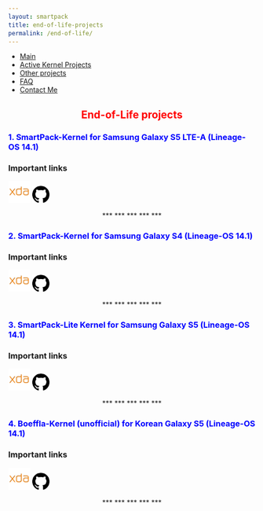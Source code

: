 ```yaml
---
layout: smartpack
title: end-of-life-projects
permalink: /end-of-life/
---
```


<style>
    tab1 { padding-left: 4em; }
</style>

* <a href="https://sunilpaulmathew.github.io/smartpack/">Main</a>
* <a href="https://sunilpaulmathew.github.io/kernel-projects/">Active Kernel Projects</a>
* <a href="https://sunilpaulmathew.github.io/others/">Other projects</a>
* <a href="https://sunilpaulmathew.github.io/faq/">FAQ</a>
* <a href="https://sunilpaulmathew.github.io/contact/">Contact Me</a>

<h2 style="color: red; text-align: center">End-of-Life projects</h2>

<h3 style="color: blue">1. SmartPack-Kernel for Samsung Galaxy S5 LTE-A (Lineage-OS 14.1)</h3>

### Important links
<p><a href="https://forum.xda-developers.com/galaxy-s5/development/kernel-smartpack-project-los-14-1-t3686079" target="_blank"><img src="https://github.com/sunilpaulmathew/sunilpaulmathew.github.io/blob/master/asset/pic004.png?raw=true" alt="" width="45" height="45" /></a> <a href="https://github.com/SmartPack/SmartPack-Kernel-Project_apq8084" target="_blank"><img src="https://github.com/sunilpaulmathew/sunilpaulmathew.github.io/blob/master/asset/pic003.png?raw=true" alt="" width="35" height="35" /></a></p>

<p style="text-align: center;">*** *** *** *** ***</p>

<h3 style="color: blue">2. SmartPack-Kernel for Samsung Galaxy S4 (Lineage-OS 14.1)</h3>

### Important links
<p><a href="https://forum.xda-developers.com/galaxy-s4/i9500-orig-develop/kernel-smartpack-project-lineage-os-14-t3590858" target="_blank"><img src="https://github.com/sunilpaulmathew/sunilpaulmathew.github.io/blob/master/asset/pic004.png?raw=true" alt="" width="45" height="45" /></a> <a href="https://github.com/SmartPack/SmartPack-Kernel-Project_ja3g" target="_blank"><img src="https://github.com/sunilpaulmathew/sunilpaulmathew.github.io/blob/master/asset/pic003.png?raw=true" alt="" width="35" height="35" /></a></p>

<p style="text-align: center;">*** *** *** *** ***</p>

<h3 style="color: blue">3. SmartPack-Lite Kernel for Samsung Galaxy S5 (Lineage-OS 14.1)</h3>

### Important links
<p><a href="https://forum.xda-developers.com/galaxy-s5/unified-development/kernel-smartpack-lite-t3579714" target="_blank"><img src="https://github.com/sunilpaulmathew/sunilpaulmathew.github.io/blob/master/asset/pic004.png?raw=true" alt="" width="45" height="45" /></a> <a href="https://github.com/SmartPack/SmartPack-Kernel-Project_kltexxx" target="_blank"><img src="https://github.com/sunilpaulmathew/sunilpaulmathew.github.io/blob/master/asset/pic003.png?raw=true" alt="" width="35" height="35" /></a></p>

<p style="text-align: center;">*** *** *** *** ***</p>

<h3 style="color: blue">4. Boeffla-Kernel (unofficial) for Korean Galaxy S5 (Lineage-OS 14.1)</h3>

### Important links
<p><a href="https://forum.xda-developers.com/galaxy-s5/development/boeffla-kernel-unofficial-aosp-7-x-x-t3616463" target="_blank"><img src="https://github.com/sunilpaulmathew/sunilpaulmathew.github.io/blob/master/asset/pic004.png?raw=true" alt="" width="45" height="45" /></a> <a href="https://github.com/SmartPack/Boeffla-Kernel-unofficial-kltexxx" target="_blank"><img src="https://github.com/sunilpaulmathew/sunilpaulmathew.github.io/blob/master/asset/pic003.png?raw=true" alt="" width="35" height="35" /></a></p>

<p style="text-align: center;">*** *** *** *** ***</p>
